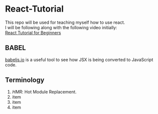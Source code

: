 # React-Tutorial

This repo will be used for teaching myself how to use react.  
I will be following along with the following video initially:  
[React Tutorial for Beginners](https://www.youtube.com/watch?v=SqcY0GlETPk)

## BABEL
[babeljs.io](https://babeljs.io/repl) is a useful tool to see how JSX is being converted to JavaScript code.

## Terminology
1. *HMR*: Hot Module Replacement.
2. item
3. item
4. item
